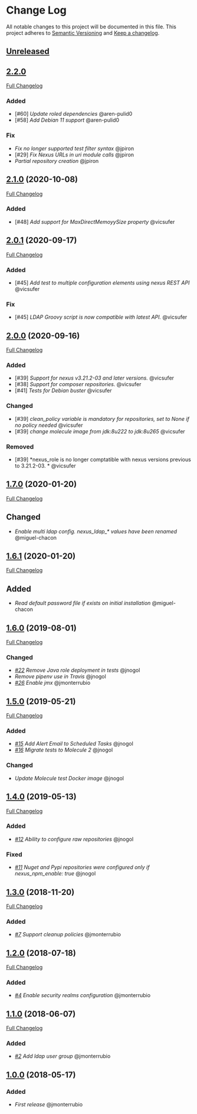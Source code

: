 # Change Log

All notable changes to this project will be documented in this file.
This project adheres to [Semantic Versioning](http://semver.org/) and [Keep a changelog](https://github.com/olivierlacan/keep-a-changelog).

## [Unreleased](https://github.com/idealista/nexus-role/tree/develop)

## [2.2.0](https://github.com/idealista/nexus-role/tree/2.2.0)
[Full Changelog](https://github.com/idealista/nexus-role/compare/2.1.0...2.2.0)
### Added
- [#60] *Update roled dependencies* @aren-pulid0
- [#58] *Add Debian 11 support* @aren-pulid0
### Fix
- *Fix no longer supported test filter syntax* @jpiron
- [#29] *Fix Nexus URLs in uri module calls* @jpiron
- *Partial repository creation* @jpiron

## [2.1.0](https://github.com/idealista/nexus-role/tree/2.1.0) (2020-10-08)
[Full Changelog](https://github.com/idealista/nexus-role/compare/2.0.1...2.1.0)
### Added
- [#48] *Add support for MaxDirectMemoyySize property* @vicsufer

## [2.0.1](https://github.com/idealista/nexus-role/tree/2.0.1) (2020-09-17)
[Full Changelog](https://github.com/idealista/nexus-role/compare/2.0.0...2.0.1)
### Added
- [#45] *Add test to multiple configuration elements using nexus REST API* @vicsufer
### Fix
- [#45] *LDAP Groovy script is now compatible with latest API.* @vicsufer

## [2.0.0](https://github.com/idealista/nexus-role/tree/2.0.0) (2020-09-16)
[Full Changelog](https://github.com/idealista/nexus-role/compare/1.7.0...2.0.0)
### Added 
- [#39] *Support for nexus v3.21.2-03 and later versions.* @vicsufer
- [#38] *Support for composer repositories.* @vicsufer
- [#41] *Tests for Debian buster* @vicsufer
### Changed
- [#39] *clean_policy variable is mandatory for repositories, set to None if no policy needed* @vicsufer
- [#39] *change molecule image from jdk:8u222 to jdk:8u265* @vicsufer
### Removed
- [#39] *nexus_role is no longer comptatible with nexus versions previous to 3.21.2-03. * @vicsufer
## [1.7.0](https://github.com/idealista/nexus-role/tree/1.7.0) (2020-01-20)
[Full Changelog](https://github.com/idealista/nexus-role/compare/1.6.1...1.7.0)
## Changed
- *Enable multi ldap config. nexus_ldap_\* values have been renamed* @miguel-chacon
## [1.6.1](https://github.com/idealista/nexus-role/tree/1.6.1) (2020-01-20)
[Full Changelog](https://github.com/idealista/nexus-role/compare/1.6.0...1.6.1)
## Added
- *Read default password file if exists on initial installation* @miguel-chacon
## [1.6.0](https://github.com/idealista/nexus-role/tree/1.6.0) (2019-08-01)
[Full Changelog](https://github.com/idealista/nexus-role/compare/1.5.0...1.6.0)
### Changed
- *[#22](https://github.com/idealista/nexus-role/issues/22) Remove Java role deployment in tests* @jnogol
- *Remove pipenv use in Travis* @jnogol
- *[#26](https://github.com/idealista/nexus-role/issues/26) Enable jmx* @jmonterrubio

## [1.5.0](https://github.com/idealista/nexus-role/tree/1.5.0) (2019-05-21)
[Full Changelog](https://github.com/idealista/nexus-role/compare/1.4.0...1.5.0)
### Added
- *[#15](https://github.com/idealista/nexus-role/issues/15) Add Alert Email to Scheduled Tasks* @jnogol
- *[#16](https://github.com/idealista/nexus-role/issues/16) Migrate tests to Molecule 2* @jnogol

### Changed
- *Update Molecule test Docker image* @jnogol

## [1.4.0](https://github.com/idealista/nexus-role/tree/1.4.0) (2019-05-13)
[Full Changelog](https://github.com/idealista/nexus-role/compare/1.3.0...1.4.0)
### Added
- *[#12](https://github.com/idealista/nexus-role/issues/12) Ability to configure raw repositories* @jnogol

### Fixed
- *[#11](https://github.com/idealista/nexus-role/issues/11) Nuget and Pypi repositories were configured only if nexus_npm_enable: true* @jnogol

## [1.3.0](https://github.com/idealista/nexus-role/tree/1.3.0) (2018-11-20)
[Full Changelog](https://github.com/idealista/nexus-role/compare/1.2.0...1.3.0)
### Added
- *[#7](https://github.com/idealista/nexus-role/issues/7) Support cleanup policies* @jmonterrubio

## [1.2.0](https://github.com/idealista/nexus-role/tree/1.2.0) (2018-07-18)
[Full Changelog](https://github.com/idealista/nexus-role/compare/1.1.0...1.2.0)
### Added
- *[#4](https://github.com/idealista/nexus-role/issues/4) Enable security realms configuration* @jmonterrubio

## [1.1.0](https://github.com/idealista/nexus-role/tree/1.1.0) (2018-06-07)
[Full Changelog](https://github.com/idealista/nexus-role/compare/1.0.0...1.1.0)
### Added
- *[#2](https://github.com/idealista/nexus-role/issues/2) Add ldap user group* @jmonterrubio

## [1.0.0](https://github.com/idealista/nexus-role/tree/1.0.0) (2018-05-17)
### Added
- *First release* @jmonterrubio
